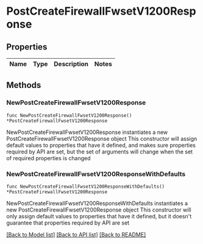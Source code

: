 # PostCreateFirewallFwsetV1200Response

## Properties

Name | Type | Description | Notes
------------ | ------------- | ------------- | -------------

## Methods

### NewPostCreateFirewallFwsetV1200Response

`func NewPostCreateFirewallFwsetV1200Response() *PostCreateFirewallFwsetV1200Response`

NewPostCreateFirewallFwsetV1200Response instantiates a new PostCreateFirewallFwsetV1200Response object
This constructor will assign default values to properties that have it defined,
and makes sure properties required by API are set, but the set of arguments
will change when the set of required properties is changed

### NewPostCreateFirewallFwsetV1200ResponseWithDefaults

`func NewPostCreateFirewallFwsetV1200ResponseWithDefaults() *PostCreateFirewallFwsetV1200Response`

NewPostCreateFirewallFwsetV1200ResponseWithDefaults instantiates a new PostCreateFirewallFwsetV1200Response object
This constructor will only assign default values to properties that have it defined,
but it doesn't guarantee that properties required by API are set


[[Back to Model list]](../README.md#documentation-for-models) [[Back to API list]](../README.md#documentation-for-api-endpoints) [[Back to README]](../README.md)


